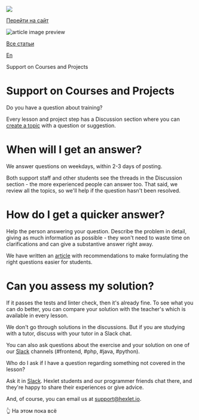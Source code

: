 [![](https://files.carrotquest.app/knowledge-bases-images/logos/64033/1726575914708-nb7xvabz.png)](/)

[Перейти на сайт](https://ru.hexlet.io)

![article image preview]()

[Все статьи](/)

[En](/category/4316)

Support on Courses and Projects

# Support on Courses and Projects

Do you have a question about training?

Every lesson and project step has a Discussion section where you can [create a topic](https://help.hexlet.io/en/articles/110020-what-is-the-best-way-to-ask-a-question-about-lessons) with a question or suggestion.

# When will I get an answer?

We answer questions on weekdays, within 2-3 days of posting.

Both support staff and other students see the threads in the Discussion section - the more experienced people can answer too. That said, we review all the topics, so we'll help if the question hasn't been resolved.

# How do I get a quicker answer?

Help the person answering your question. Describe the problem in detail, giving as much information as possible - they won't need to waste time on clarifications and can give a substantive answer right away.

We have written an [article](https://help.hexlet.io/en/articles/111495-how-to-ask-the-right-questions) with recommendations to make formulating the right questions easier for students.

# Can you assess my solution?

If it passes the tests and linter check, then it's already fine. To see what you can do better, you can compare your solution with the teacher's which is available in every lesson.

We don't go through solutions in the discussions. But if you are studying with a tutor, discuss with your tutor in a Slack chat.

You can also ask questions about the exercise and your solution on one of our [Slack](https://slack.hexlet.io/) channels (#frontend, #php, #java, #python).

Who do I ask if I have a question regarding something not covered in the lesson?

Ask it in [Slack](https://slack.hexlet.io/). Hexlet students and our programmer friends chat there, and they're happy to share their experiences or give advice.

And, of course, you can email us at support@hexlet.io.

👆 На этом пока всё